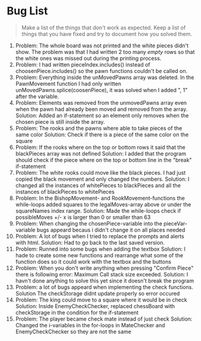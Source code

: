 # Bug List

> Make a list of the things that don't work as expected. Keep a list of things that you have fixed and try to document how you solved them.

1. Problem: The whole board was not printed and the white pieces didn't show. The problem was that I had written 2 too many *empty* rows so that the white ones was missed out during the printing process.
2. Problem: I had written pieceIndex.includes() instead of choosenPiece.includes() so the pawn functions couldn't be called on.
3. Problem: Everything inside the unMovedPawns array was deleted. In the PawnMovement function I had only written unMovedPawns.splice(coosenPiece), it was solved when I added ", 1" after the variable.
4. Problem: Elements was removed from the unmovedPawns array even when the pawn had already been moved and removed from the array.
   Solution: Added an if-statement so an element only removes when the chosen piece is still inside the array.
5. Problem: The rooks and the pawns where able to take pieces of the same color
   Solution: Check if there is a piece of the same color on the square
6. Problem: If the rooks where on the top or bottom rows it said that the blackPieces array was not defined
   Solution: I added that the program should check if the piece where on the top or bottom line in the "break" if-statement
7. Problem: The white rooks could move like the black pieces. I had just copied the black movement and only changed the numbers.
   Solution: I changed all the instances of whitePieces to blackPieces and all the instances of blackPieces to whitePieces
8. Problem: In the BishopMovement- and RookMovement-functions the while-loops added squares to the legalMoves-array above or under the squareNames index range.
   Solution: Made the while-loops check if possibleMoves +/- x is larger than 0 or smaller than 63
9. Problem: When changing the chosenPiece-variable into the pieceVar-variable bugs appeard becaus i didn't change it on all places needed
10. Problem: A lot of bugs when I tried to replace the prompts and alerts with html.
    Solution: Had to go back to the last saved version.
11. Problem: Runned into some bugs when adding the textbox
    Solution: I hade to create some new functions and rearrange what some of the function does so it could work with the textbox and the buttons
12. Problem: When you don't write anything when pressing "Confirm Piece" there is following error: Maximum Call stack size exceeded.
    Solution: I havn't done anything to solve this yet since it doesn't break the program
13. Problem: a lot of bugs appeard when implementing the check functions.
    Solution The checkStorage didnt update properly so error occured
14. Problem: The king could move to a square where it would be in check
    Solution: Inside EnemyCheckChecker, replaced chessBoard with checkStorage in the condition for the if-statement
15. Problem: The player became check mate instead of just check
    Solution: Changed the i-variables in the for-loops in MateChecker and EnemyCheckChecker so they are not the same
